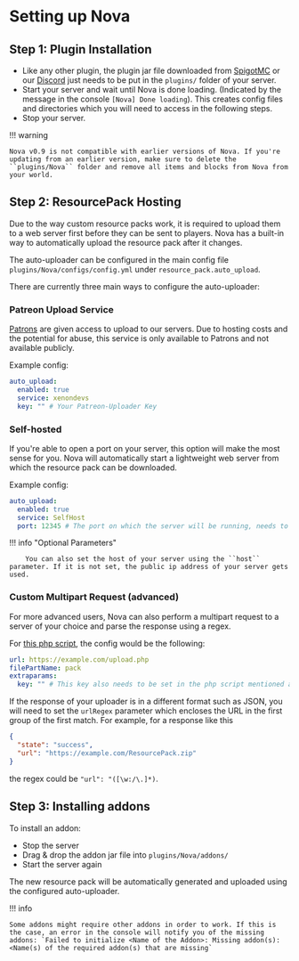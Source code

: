 # Setting up Nova

## Step 1: Plugin Installation

* Like any other plugin, the plugin jar file downloaded from [SpigotMC](https://www.spigotmc.org/resources/93648/) or our [Discord](https://discord.gg/hnEknVWvUe) just needs to be put in the ``plugins/`` folder of your server.
* Start your server and wait until Nova is done loading. (Indicated by the message in the console `[Nova] Done loading`). This creates config files and directories which you will need to access in the following steps.
* Stop your server.

!!! warning

    Nova v0.9 is not compatible with earlier versions of Nova. If you're updating from an earlier version, make sure to delete the ``plugins/Nova`` folder and remove all items and blocks from Nova from your world.

## Step 2: ResourcePack Hosting

Due to the way custom resource packs work, it is required to upload them to a web server first before they can be sent to players.
Nova has a built-in way to automatically upload the resource pack after it changes.

The auto-uploader can be configured in the main config file ``plugins/Nova/configs/config.yml`` under ``resource_pack.auto_upload``.

There are currently three main ways to configure the auto-uploader:

### Patreon Upload Service

[Patrons](https://www.patreon.com/xenondevs) are given access to upload to our servers.
Due to hosting costs and the potential for abuse, this service is only available to Patrons and not available publicly.

Example config:
```yml
auto_upload:
  enabled: true
  service: xenondevs
  key: "" # Your Patreon-Uploader Key
```

### Self-hosted

If you're able to open a port on your server, this option will make the most sense for you.
Nova will automatically start a lightweight web server from which the resource pack can be downloaded.

Example config:
```yml
auto_upload:
  enabled: true
  service: SelfHost
  port: 12345 # The port on which the server will be running, needs to be open to the Internet.
```

!!! info "Optional Parameters"

        You can also set the host of your server using the ``host`` parameter. If it is not set, the public ip address of your server gets used.

### Custom Multipart Request (advanced)

For more advanced users, Nova can also perform a multipart request to a server of your choice and parse the response using a regex.

For [this php script](https://gist.github.com/ByteZ1337/6582b8c31789602119c55770cb095455), the config would be the following:
```yml
url: https://example.com/upload.php
filePartName: pack
extraparams:
  key: "" # This key also needs to be set in the php script mentioned above
```

If the response of your uploader is in a different format such as JSON, you will need to set the ``urlRegex`` parameter which encloses the URL in the first group of the first match.
For example, for a response like this 
```json
{
  "state": "success",
  "url": "https://example.com/ResourcePack.zip"
}
```
the regex could be ``"url": "([\w:/\.]*)``.

## Step 3: Installing addons

To install an addon:

* Stop the server
* Drag & drop the addon jar file into ``plugins/Nova/addons/``
* Start the server again

The new resource pack will be automatically generated and uploaded using the configured auto-uploader.

!!! info

    Some addons might require other addons in order to work. If this is the case, an error in the console will notify you of the missing addons: `Failed to initialize <Name of the Addon>: Missing addon(s): <Name(s) of the required addon(s) that are missing`